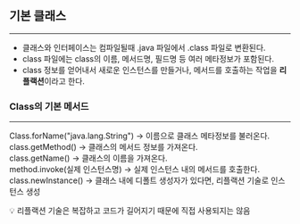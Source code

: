 ## 기본 클래스 
<hr>

- 클래스와 인터페이스는 컴파일될때 .java 파일에서 .class 파일로 변환된다.
- class 파일에는 class의 이름, 메서드명, 필드명 등 여러 메타정보가 포함된다.
- class 정보를 얻어내서 새로운 인스턴스를 만들거나, 메서드를 호출하는 작업을 **리플랙션**이라고 한다. 

### Class의 기본 메서드
<hr>

Class.forName("java.lang.String") -> 이름으로 클래스 메타정보를 불러온다.
<br>
class.getMethod() -> 클래스의 메서드 정보를 가져온다. 
<br>
class.getName() -> 클래스의 이름을 가져온다. 
<br>
method.invoke(실제 인스턴스명) -> 실제 인스턴스 내의 메서드를 호출한다.
<br>
class.newInstance() -> 클래스 내에 디폴트 생성자가 있다면, 리플랙션 기술로 인스턴스 생성

💡 리플랙션 기술은 복잡하고 코드가 길어지기 때문에 직접 사용되지는 않음